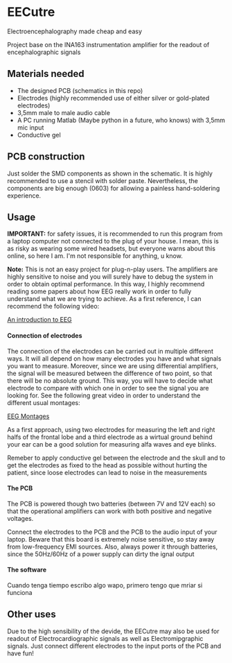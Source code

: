 # EECutre
Electroencephalography made cheap and easy

Project base on the INA163 instrumentation amplifier for the readout of encephalographic signals

## Materials needed

- The designed PCB (schematics in this repo)
- Electrodes (highly recommended use of either silver or gold-plated electrodes)
- 3,5mm male to male audio cable
- A PC running Matlab (Maybe python in a future, who knows) with 3,5mm mic input
- Conductive gel

## PCB construction

Just solder the SMD components as shown in the schematic. It is highly recommended to use a stencil with solder paste. Nevertheless, the components are big enough (0603) for allowing a painless hand-soldering experience. 

## Usage

**IMPORTANT:** for safety issues, it is recommended to run this program from a laptop computer not connected to the plug of your house. I mean, this is as risky as wearing some wired headsets, but everyone warns about this online, so here I am. I'm not responsible for anything, u know.

**Note:** This is not an easy project for plug-n-play users. The amplifiers are highly sensitive to noise and you will surely have to debug the system in order to obtain optimal performance. In this way, I highly recommend reading some papers about how EEG really work in order to fully understand what we are trying to achieve. As a first reference, I can recommend the following video: 

[An introduction to EEG](https://www.youtube.com/watch?v=XMizSSOejg0)


#### Connection of electrodes

The connection of the electrodes can be carried out in multiple different ways. It will all depend on how many electrodes you have and what signals you want to measure. Moreover, since we are using differential amplifiers, the signal will be measured between the difference of two point, so that there will be no absolute ground. This way, you will have to decide what electrode to compare with which one in order to see the signal you are looking for. See the following great video in order to understand the different usual montages: 

[EEG Montages](https://www.youtube.com/watch?v=AcW97nMLGEs)

As a first approach, using two electrodes for measuring the left and right halfs of the frontal lobe and a third electrode as a wirtual ground behind your ear can be a good solution for measuring alfa waves and eye blinks. 

Remeber to apply conductive gel between the electrode and the skull and to get the electrodes as fixed to the head as possible without hurting the patient, since loose electrodes can lead to noise in the measurements 

#### The PCB

The PCB is powered though two batteries (between 7V and 12V each) so that the operational amplifiers can work with both positive and negative voltages.

Connect the electrodes to the PCB and the PCB to the audio input of your laptop. Beware that this board is extremely noise sensitive, so stay away from low-frequency EMI sources. Also, always power it through batteries, since the 50Hz/60Hz of a power supply can dirty the ignal output

#### The software

Cuando tenga tiempo escribo algo wapo, primero tengo que mriar si funciona

## Other uses

Due to the high sensibility of the devide, the EECutre may also be used for readout of Electrocardiographic signals as well as Electromipgraphic signals. Just connect different electrodes to the input ports of the PCB and have fun!
